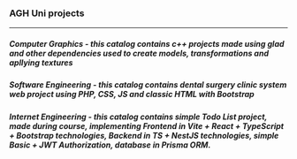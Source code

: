 ### AGH Uni projects
---

##### Computer Graphics - this catalog contains c++ projects made using glad and other dependencies used to create models, transformations and apllying textures

##### Software Engineering - this catalog contains dental surgery clinic system web project using PHP, CSS, JS and classic HTML with Bootstrap

##### Internet Engineering - this catalog contains simple Todo List project, made during course, implementing Frontend in Vite + React + TypeScript + Bootstrap technologies, Backend in TS + NestJS technologies, simple Basic + JWT Authorization, database in Prisma ORM. 
